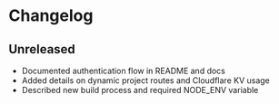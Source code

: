 # Changelog

## Unreleased

- Documented authentication flow in README and docs
- Added details on dynamic project routes and Cloudflare KV usage
- Described new build process and required NODE_ENV variable
